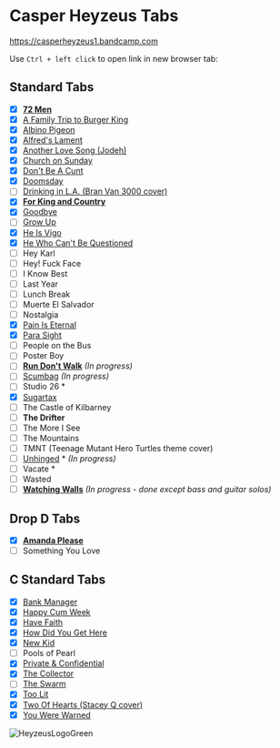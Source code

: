 
# Casper Heyzeus Tabs

<https://casperheyzeus1.bandcamp.com>

Use `Ctrl + left click` to open link in new browser tab:

## Standard Tabs

- [x] **[72 Men](/Tabs/72-Men-Tab.md)**
- [x] [A Family Trip to Burger King](/Tabs/A-Family-Trip-To-Burger-King-Tab.md)
- [x] [Albino Pigeon](/Tabs/Albino-Pigeon-Tab.md)
- [x] [Alfred's Lament](/Tabs/Alfreds-Lament-Tab.md)
- [x] [Another Love Song (Jodeh)](/Tabs/Another-Love-Song-Jodeh-Tab.md)
- [x] [Church on Sunday](/Tabs/Church-On-Sunday-Tab.md)
- [x] [Don't Be A Cunt](/Tabs/Dont-Be-A-Cunt-Tab.md)
- [x] [Doomsday](/Tabs/Doomsday-Tab.md)
- [ ] [Drinking in L.A. (Bran Van 3000 cover)](/Tabs/Drinking-In-LA-Tab.md)
- [x] **[For King and Country](/Tabs/For-King-And-Country-Tab.md)**
- [x] [Goodbye](/Tabs/Goodbye-Tab.md)
- [ ] [Grow Up](/Tabs/Grow-Up-Tab.md)
- [x] [He Is Vigo](/Tabs/He-Is-Vigo-Tab.md)
- [x] [He Who Can't Be Questioned](/Tabs/He-Who-Cant-Be-Questioned-Tab.md)
- [ ] Hey Karl
- [ ] Hey! Fuck Face
- [ ] I Know Best
- [ ] Last Year
- [ ] Lunch Break
- [ ] Muerte El Salvador
- [ ] Nostalgia
- [x] [Pain Is Eternal](/Tabs/Pain-Is-Eternal-Tab.md)
- [x] [Para Sight](/Tabs/Para-Sight-Tab.md)
- [ ] People on the Bus
- [ ] Poster Boy
- [ ] **[Run Don't Walk](/Tabs/Run-Dont-Walk-Tab.md)** _(In progress)_
- [ ] [Scumbag](/Tabs/Scumbag-Tab.md) _(In progress)_
- [ ] Studio 26 *
- [x] [Sugartax](/Tabs/Sugartax-Tab.md)
- [ ] The Castle of Kilbarney
- [ ] **The Drifter**
- [ ] The More I See
- [ ] The Mountains
- [ ] TMNT (Teenage Mutant Hero Turtles theme cover)
- [ ] [Unhinged](/Tabs/Unhinged-Tab.md) * _(In progress)_
- [ ] Vacate *
- [ ] Wasted
- [ ] **[Watching Walls](/Tabs/Watching-Walls-Tab.md)** _(In progress - done except bass and guitar solos)_

## Drop D Tabs

- [x] **[Amanda Please](/Drop-D-Tabs/Amanda-Please-Tab.md)**
- [ ] Something You Love

## C Standard Tabs

- [x] [Bank Manager](/C-Standard-Tabs/Bank-Manager-Tab.md)
- [x] [Happy Cum Week](/C-Standard-Tabs/Happy-Cum-Week-Tab.md)
- [x] [Have Faith](/C-Standard-Tabs/Have-Faith-Tab.md)
- [x] [How Did You Get Here](/C-Standard-Tabs/How-Did-You-Get-Here-Tab.md)
- [x] [New Kid](/C-Standard-Tabs/New-Kid-Tab.md)
- [ ] Pools of Pearl
- [x] [Private & Confidential](/C-Standard-Tabs/Private-&-Confidential-Tab.md)
- [x] [The Collector](/C-Standard-Tabs/The-Collector-Tab.md)
- [ ] [The Swarm](C-Standard-Tabs/The-Swarm-Tab.md)
- [x] [Too Lit](/C-Standard-Tabs/Too-Lit-Tab.md)
- [x] [Two Of Hearts (Stacey Q cover)](/C-Standard-Tabs/Two-Of-Hearts-Tab.md)
- [x] [You Were Warned](/C-Standard-Tabs/You-Were-Warned-Tab.md)

![HeyzeusLogoGreen](https://user-images.githubusercontent.com/91059083/150850411-97e8c540-13ba-4486-9adc-54a8bc9c8538.png)
